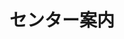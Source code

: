 ---
title: センター案内
description: Center information
weight: 2
featured_image: '/images/center.png'
---